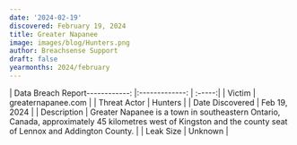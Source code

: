 ```yaml
---
date: '2024-02-19'
discovered: February 19, 2024
title: Greater Napanee
image: images/blog/Hunters.png
author: Breachsense Support
draft: false
yearmonths: 2024/february
---
```


| Data Breach Report------------:     |:-------------:    | :-----:|
| Victim      | greaternapanee.com      | 
| Threat Actor      | Hunters      | 
| Date Discovered      | Feb 19, 2024      | 
| Description      | Greater Napanee is a town in southeastern Ontario, Canada, approximately 45 kilometres west of Kingston and the county seat of Lennox and Addington County.      | 
| Leak Size      | Unknown      | 

